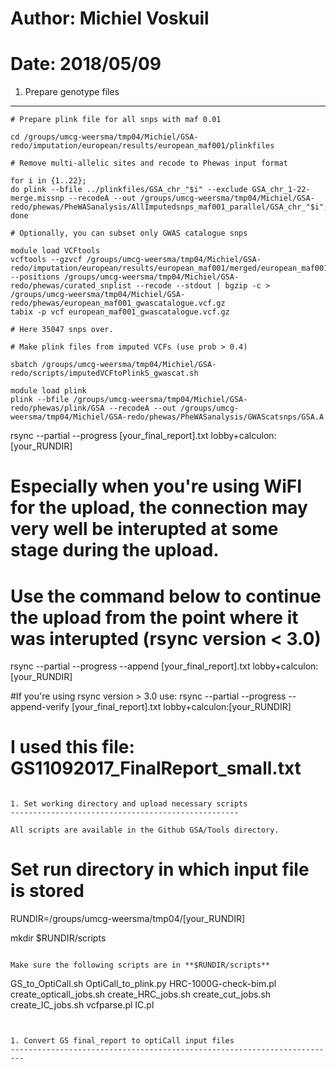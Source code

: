 # Author: Michiel Voskuil 

# Date: 2018/05/09

1. Prepare genotype files
---------------------------------------------------
```
# Prepare plink file for all snps with maf 0.01

cd /groups/umcg-weersma/tmp04/Michiel/GSA-redo/imputation/european/results/european_maf001/plinkfiles

# Remove multi-allelic sites and recode to Phewas input format

for i in {1..22}; 
do plink --bfile ../plinkfiles/GSA_chr_"$i" --exclude GSA_chr_1-22-merge.missnp --recodeA --out /groups/umcg-weersma/tmp04/Michiel/GSA-redo/phewas/PheWASanalysis/AllImputedsnps_maf001_parallel/GSA_chr_"$i";
done
```
```
# Optionally, you can subset only GWAS catalogue snps

module load VCFtools
vcftools --gzvcf /groups/umcg-weersma/tmp04/Michiel/GSA-redo/imputation/european/results/european_maf001/merged/european_maf001.vcf.gz --positions /groups/umcg-weersma/tmp04/Michiel/GSA-redo/phewas/curated_snplist --recode --stdout | bgzip -c > /groups/umcg-weersma/tmp04/Michiel/GSA-redo/phewas/european_maf001_gwascatalogue.vcf.gz
tabix -p vcf european_maf001_gwascatalogue.vcf.gz

# Here 35047 snps over.

# Make plink files from imputed VCFs (use prob > 0.4)

sbatch /groups/umcg-weersma/tmp04/Michiel/GSA-redo/scripts/imputedVCFtoPlinkS_gwascat.sh

module load plink
plink --bfile /groups/umcg-weersma/tmp04/Michiel/GSA-redo/phewas/plink/GSA --recodeA --out /groups/umcg-weersma/tmp04/Michiel/GSA-redo/phewas/PheWASanalysis/GWAScatsnps/GSA.A
```




rsync --partial --progress [your_final_report].txt lobby+calculon:[your_RUNDIR]

# Especially when you're using WiFI for the upload, the connection may very well be interupted at some stage during the upload.
# Use the command below to continue the upload from the point where it was interupted (rsync version < 3.0)
rsync --partial --progress --append [your_final_report].txt lobby+calculon:[your_RUNDIR]

#If you're using rsync version > 3.0 use:
rsync --partial --progress --append-verify [your_final_report].txt lobby+calculon:[your_RUNDIR]

# I used this file: GS11092017_FinalReport_small.txt 
```

1. Set working directory and upload necessary scripts
---------------------------------------------------

All scripts are available in the Github GSA/Tools directory.

```
# Set run directory in which input file is stored
RUNDIR=/groups/umcg-weersma/tmp04/[your_RUNDIR]

mkdir $RUNDIR/scripts
```

Make sure the following scripts are in **$RUNDIR/scripts**
```
 GS_to_OptiCall.sh
 OptiCall_to_plink.py
 HRC-1000G-check-bim.pl
 create_opticall_jobs.sh
 create_HRC_jobs.sh
 create_cut_jobs.sh
 create_IC_jobs.sh
 vcfparse.pl
 IC.pl
```


1. Convert GS final_report to optiCall input files
-------------------------------------------------------------------------
